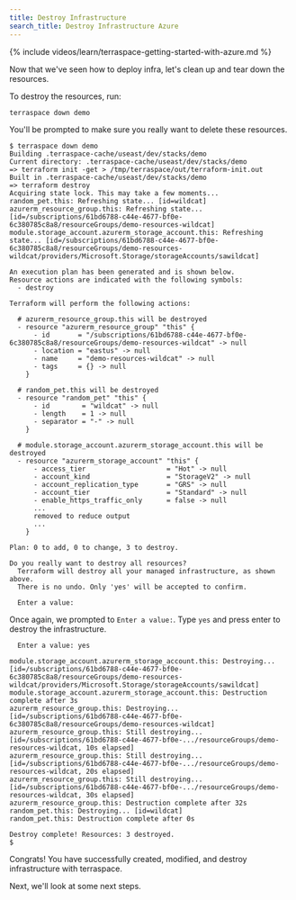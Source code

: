 ```yaml
---
title: Destroy Infrastructure
search_title: Destroy Infrastructure Azure
---
```


{% include videos/learn/terraspace-getting-started-with-azure.md %}

Now that we've seen how to deploy infra, let's clean up and tear down the resources.

To destroy the resources, run:

    terraspace down demo

You'll be prompted to make sure you really want to delete these resources.

    $ terraspace down demo
    Building .terraspace-cache/useast/dev/stacks/demo
    Current directory: .terraspace-cache/useast/dev/stacks/demo
    => terraform init -get > /tmp/terraspace/out/terraform-init.out
    Built in .terraspace-cache/useast/dev/stacks/demo
    => terraform destroy
    Acquiring state lock. This may take a few moments...
    random_pet.this: Refreshing state... [id=wildcat]
    azurerm_resource_group.this: Refreshing state... [id=/subscriptions/61bd6788-c44e-4677-bf0e-6c380785c8a8/resourceGroups/demo-resources-wildcat]
    module.storage_account.azurerm_storage_account.this: Refreshing state... [id=/subscriptions/61bd6788-c44e-4677-bf0e-6c380785c8a8/resourceGroups/demo-resources-wildcat/providers/Microsoft.Storage/storageAccounts/sawildcat]

    An execution plan has been generated and is shown below.
    Resource actions are indicated with the following symbols:
      - destroy

    Terraform will perform the following actions:

      # azurerm_resource_group.this will be destroyed
      - resource "azurerm_resource_group" "this" {
          - id       = "/subscriptions/61bd6788-c44e-4677-bf0e-6c380785c8a8/resourceGroups/demo-resources-wildcat" -> null
          - location = "eastus" -> null
          - name     = "demo-resources-wildcat" -> null
          - tags     = {} -> null
        }

      # random_pet.this will be destroyed
      - resource "random_pet" "this" {
          - id        = "wildcat" -> null
          - length    = 1 -> null
          - separator = "-" -> null
        }

      # module.storage_account.azurerm_storage_account.this will be destroyed
      - resource "azurerm_storage_account" "this" {
          - access_tier                    = "Hot" -> null
          - account_kind                   = "StorageV2" -> null
          - account_replication_type       = "GRS" -> null
          - account_tier                   = "Standard" -> null
          - enable_https_traffic_only      = false -> null
          ...
          removed to reduce output
          ...
        }

    Plan: 0 to add, 0 to change, 3 to destroy.

    Do you really want to destroy all resources?
      Terraform will destroy all your managed infrastructure, as shown above.
      There is no undo. Only 'yes' will be accepted to confirm.

      Enter a value:

Once again, we prompted to `Enter a value:`. Type `yes` and press enter to destroy the infrastructure.

      Enter a value: yes

    module.storage_account.azurerm_storage_account.this: Destroying... [id=/subscriptions/61bd6788-c44e-4677-bf0e-6c380785c8a8/resourceGroups/demo-resources-wildcat/providers/Microsoft.Storage/storageAccounts/sawildcat]
    module.storage_account.azurerm_storage_account.this: Destruction complete after 3s
    azurerm_resource_group.this: Destroying... [id=/subscriptions/61bd6788-c44e-4677-bf0e-6c380785c8a8/resourceGroups/demo-resources-wildcat]
    azurerm_resource_group.this: Still destroying... [id=/subscriptions/61bd6788-c44e-4677-bf0e-.../resourceGroups/demo-resources-wildcat, 10s elapsed]
    azurerm_resource_group.this: Still destroying... [id=/subscriptions/61bd6788-c44e-4677-bf0e-.../resourceGroups/demo-resources-wildcat, 20s elapsed]
    azurerm_resource_group.this: Still destroying... [id=/subscriptions/61bd6788-c44e-4677-bf0e-.../resourceGroups/demo-resources-wildcat, 30s elapsed]
    azurerm_resource_group.this: Destruction complete after 32s
    random_pet.this: Destroying... [id=wildcat]
    random_pet.this: Destruction complete after 0s

    Destroy complete! Resources: 3 destroyed.
    $

Congrats! You have successfully created, modified, and destroy infrastructure with terraspace.

Next, we'll look at some next steps.
